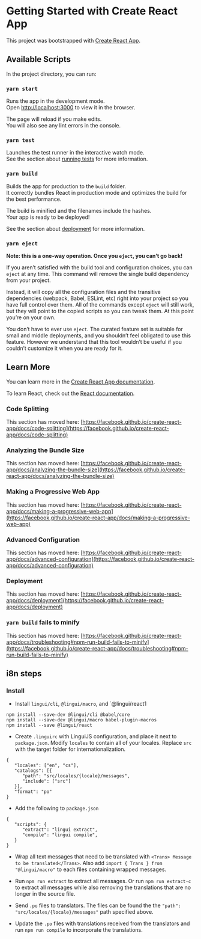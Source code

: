 # Getting Started with Create React App

This project was bootstrapped with [Create React App](https://github.com/facebook/create-react-app).

## Available Scripts

In the project directory, you can run:

### `yarn start`

Runs the app in the development mode.\
Open [http://localhost:3000](http://localhost:3000) to view it in the browser.

The page will reload if you make edits.\
You will also see any lint errors in the console.

### `yarn test`

Launches the test runner in the interactive watch mode.\
See the section about [running tests](https://facebook.github.io/create-react-app/docs/running-tests) for more information.

### `yarn build`

Builds the app for production to the `build` folder.\
It correctly bundles React in production mode and optimizes the build for the best performance.

The build is minified and the filenames include the hashes.\
Your app is ready to be deployed!

See the section about [deployment](https://facebook.github.io/create-react-app/docs/deployment) for more information.

### `yarn eject`

**Note: this is a one-way operation. Once you `eject`, you can’t go back!**

If you aren’t satisfied with the build tool and configuration choices, you can `eject` at any time. This command will remove the single build dependency from your project.

Instead, it will copy all the configuration files and the transitive dependencies (webpack, Babel, ESLint, etc) right into your project so you have full control over them. All of the commands except `eject` will still work, but they will point to the copied scripts so you can tweak them. At this point you’re on your own.

You don’t have to ever use `eject`. The curated feature set is suitable for small and middle deployments, and you shouldn’t feel obligated to use this feature. However we understand that this tool wouldn’t be useful if you couldn’t customize it when you are ready for it.

## Learn More

You can learn more in the [Create React App documentation](https://facebook.github.io/create-react-app/docs/getting-started).

To learn React, check out the [React documentation](https://reactjs.org/).

### Code Splitting

This section has moved here: [https://facebook.github.io/create-react-app/docs/code-splitting](https://facebook.github.io/create-react-app/docs/code-splitting)

### Analyzing the Bundle Size

This section has moved here: [https://facebook.github.io/create-react-app/docs/analyzing-the-bundle-size](https://facebook.github.io/create-react-app/docs/analyzing-the-bundle-size)

### Making a Progressive Web App

This section has moved here: [https://facebook.github.io/create-react-app/docs/making-a-progressive-web-app](https://facebook.github.io/create-react-app/docs/making-a-progressive-web-app)

### Advanced Configuration

This section has moved here: [https://facebook.github.io/create-react-app/docs/advanced-configuration](https://facebook.github.io/create-react-app/docs/advanced-configuration)

### Deployment

This section has moved here: [https://facebook.github.io/create-react-app/docs/deployment](https://facebook.github.io/create-react-app/docs/deployment)

### `yarn build` fails to minify

This section has moved here: [https://facebook.github.io/create-react-app/docs/troubleshooting#npm-run-build-fails-to-minify](https://facebook.github.io/create-react-app/docs/troubleshooting#npm-run-build-fails-to-minify)

## i8n steps

### Install
- Install `lingui/cli`, `@lingui/macro`, and `@lingui/react1
```
npm install --save-dev @lingui/cli @babel/core
npm install --save-dev @lingui/macro babel-plugin-macros
npm install --save @lingui/react
```

- Create `.linguirc` with LinguiJS configuration, and place it next to `package.json`. Modify `locales` to contain all of your locales. Replace `src` with the target folder for internationalization.
```
{
   "locales": ["en", "cs"],
   "catalogs": [{
      "path": "src/locales/{locale}/messages",
      "include": ["src"]
   }],
   "format": "po"
}
```

- Add the following to `package.json`
```
{
   "scripts": {
      "extract": "lingui extract",
      "compile": "lingui compile",
   }
}
```

- Wrap all text messages that need to be translated with `<Trans> Message to be translated</Trans>`. Also add `import { Trans } from "@lingui/macro"` to each files containing wrapped messages.  

- Run `npm run extract` to extract all messages. Or run `npm run extract-c` to extract all messages while also removing the translations that are no longer in the source file. 

- Send `.po` files to translators. The files can be found the the `"path": "src/locales/{locale}/messages"` path specified above.

- Update the `.po` files with translations received from the translators and run `npm run compile` to incorporate the translations. 

